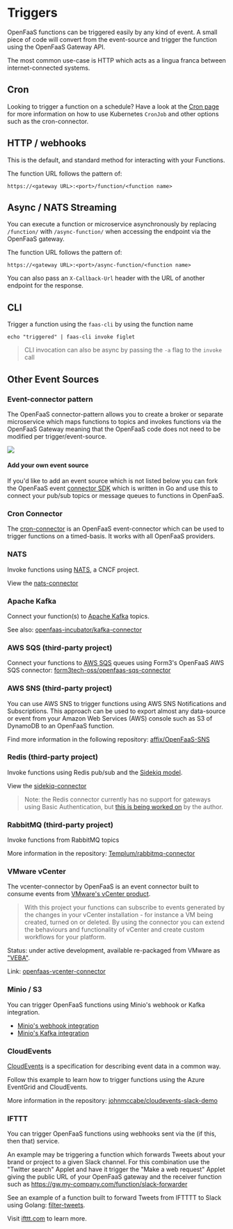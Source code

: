 # Triggers

OpenFaaS functions can be triggered easily by any kind of event. A small piece of code will convert from the event-source and trigger the function using the OpenFaaS Gateway API.

The most common use-case is HTTP which acts as a lingua franca between internet-connected systems.

## Cron

Looking to trigger a function on a schedule? Have a look at the [Cron page](/reference/cron/) for more information on how to use Kubernetes `CronJob` and other options such as the cron-connector.

## HTTP / webhooks

This is the default, and standard method for interacting with your Functions.

The function URL follows the pattern of:

```
https://<gateway URL>:<port>/function/<function name>
```

## Async / NATS Streaming

You can execute a function or microservice asynchronously by replacing `/function/` with `/async-function/` when accessing the endpoint via the OpenFaaS gateway.

The function URL follows the pattern of:

```
https://<gateway URL>:<port>/async-function/<function name>
```

You can also pass an `X-Callback-Url` header with the URL of another endpoint for the response.

## CLI

Trigger a function using the `faas-cli` by using the function name

```
echo "triggered" | faas-cli invoke figlet
```

> CLI invocation can also be async by passing the `-a` flag to the `invoke` call

## Other Event Sources

### Event-connector pattern

The OpenFaaS connector-pattern allows you to create a broker or separate microservice which maps functions to topics and invokes functions via the OpenFaaS Gateway meaning that the OpenFaaS code does not need to be modified per trigger/event-source.

![](../images/connector-pattern.png)

#### Add your own event source

If you'd like to add an event source which is not listed below you can fork the OpenFaaS event [connector SDK](https://github.com/openfaas-incubator/connector-sdk) which is written in Go and use this to connect your pub/sub topics or message queues to functions in OpenFaaS.

### Cron Connector

The [cron-connector](https://github.com/openfaas-incubator/cron-connector) is an OpenFaaS event-connector which can be used to trigger functions on a timed-basis. It works with all OpenFaaS providers.

### NATS

Invoke functions using [NATS](https://nats.io), a CNCF project.

View the [nats-connector](https://github.com/openfaas-incubator/nats-connector)

### Apache Kafka

Connect your function(s) to [Apache Kafka](https://kafka.apache.org) topics.

See also: [openfaas-incubator/kafka-connector](https://github.com/openfaas-incubator/kafka-connector)

### AWS SQS (third-party project)

Connect your functions to [AWS SQS](https://aws.amazon.com/sqs/) queues using Form3's OpenFaaS AWS SQS connector: [form3tech-oss/openfaas-sqs-connector](https://github.com/form3tech-oss/openfaas-sqs-connector)

### AWS SNS (third-party project)

You can use AWS SNS to trigger functions using AWS SNS Notifications and Subscriptions. This approach can be used to export almost any data-source or event from your Amazon Web Services (AWS) console such as S3 of DynamoDB to an OpenFaaS function.

Find more information in the following repository: [affix/OpenFaaS-SNS](https://github.com/affix/OpenFaaS-SNS)

### Redis (third-party project)

Invoke functions using Redis pub/sub and the [Sidekiq model](https://sidekiq.org).

View the [sidekiq-connector](https://github.com/affix/sidekiq-connector)

> Note: the Redis connector currently has no support for gateways using Basic Authentication, but [this is being worked on](https://github.com/affix/sidekiq-connector/issues/1) by the author.

### RabbitMQ (third-party project)

Invoke functions from RabbitMQ topics

More information in the repository: [Templum/rabbitmq-connector](https://github.com/Templum/rabbitmq-connector)

### VMware vCenter

The vcenter-connector by OpenFaaS is an event connector built to consume events from [VMware's vCenter product](https://en.wikipedia.org/wiki/VCenter).

> With this project your functions can subscribe to events generated by the changes in your vCenter installation - for instance a VM being created, turned on or deleted. By using the connector you can extend the behaviours and functionality of vCenter and create custom workflows for your platform.

Status: under active development, available re-packaged from VMware as ["VEBA"](https://github.com/vmware-samples/vcenter-event-broker-appliance).

Link: [openfaas-vcenter-connector](https://github.com/openfaas-incubator/openfaas-vcenter-connector)

### Minio / S3

You can trigger OpenFaaS functions using Minio's webhook or Kafka integration.

* [Minio's webhook integration](https://blog.minio.io/introducing-webhooks-for-minio-e2c3ad26deb2)
* [Minio's Kafka integration](https://docs.minio.io/docs/minio-bucket-notification-guide.html#apache-kafka)

### CloudEvents

[CloudEvents](https://cloudevents.io/) is a specification for describing event data in a common way.

Follow this example to learn how to trigger functions using the Azure EventGrid and CloudEvents.

More information in the repository: [johnmccabe/cloudevents-slack-demo](https://github.com/johnmccabe/cloudevents-slack-demo)

### IFTTT

You can trigger OpenFaaS functions using webhooks sent via the (if this, then that) service.

An example may be triggering a function which forwards Tweets about your brand or project to a given Slack channel. For this combination use the "Twitter search" Applet and have it trigger the "Make a web request" Applet giving the public URL of your OpenFaaS gateway and the receiver function such as https://gw.my-company.com/function/slack-forwarder

See an example of a function built to forward Tweets from IFTTTT to Slack using Golang: [filter-tweets](https://github.com/openfaas-incubator/social-functions/blob/master/filter-tweets/handler.go).

Visit [ifttt.com](https://ifttt.com) to learn more.
